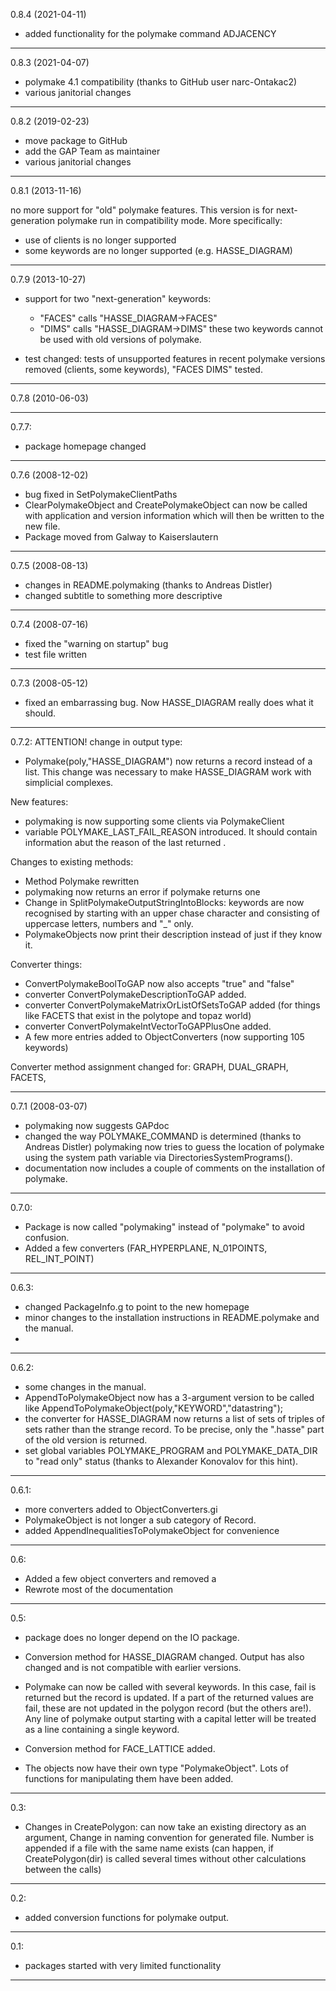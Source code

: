 0.8.4 (2021-04-11)

- added functionality for the polymake command ADJACENCY

------------------

0.8.3 (2021-04-07)

- polymake 4.1 compatibility (thanks to GitHub user narc-Ontakac2)
- various janitorial changes

------------------

0.8.2 (2019-02-23)

- move package to GitHub
- add the GAP Team as maintainer
- various janitorial changes

------------------

0.8.1 (2013-11-16)

no more support for "old" polymake features. 
This version is for next-generation polymake run in
compatibility mode. More specifically:
- use of clients is no longer supported
- some keywords are no longer supported (e.g. HASSE_DIAGRAM)

------------------

0.7.9 (2013-10-27)

- support for two "next-generation" keywords:
  - "FACES" calls "HASSE_DIAGRAM->FACES"
  - "DIMS"  calls "HASSE_DIAGRAM->DIMS"
  these two keywords cannot be used with old versions of polymake.

- test changed: tests of unsupported features in recent polymake
  versions removed (clients, some keywords), "FACES DIMS" tested.

------------------

0.7.8 (2010-06-03)

------------------

0.7.7:
- package homepage changed

------------------

0.7.6 (2008-12-02)
- bug fixed in SetPolymakeClientPaths
- ClearPolymakeObject and CreatePolymakeObject can now be called with 
   application and version information which will then be written to the 
   new file. 
- Package moved from Galway to Kaiserslautern

------------------

0.7.5 (2008-08-13)
- changes in README.polymaking (thanks to Andreas Distler)
- changed subtitle to something more descriptive

------------------

0.7.4 (2008-07-16)
- fixed the "warning on startup" bug
- test file written

------------------

0.7.3 (2008-05-12)
- fixed an embarrassing bug. Now HASSE_DIAGRAM really does what it should.

------------------

0.7.2:
ATTENTION! change in output type:
- Polymake(poly,"HASSE_DIAGRAM") now returns a record instead of a list.
   This change was necessary to make HASSE_DIAGRAM work with simplicial 
   complexes.

New features:
- polymaking is now supporting some clients via PolymakeClient
- variable POLYMAKE_LAST_FAIL_REASON introduced. It should contain information 
   abut the reason of the last returned <fail>.

Changes to existing methods:
- Method Polymake rewritten
- polymaking now returns an error if polymake returns one
- Change in SplitPolymakeOutputStringIntoBlocks:
   keywords are now recognised by starting with an upper chase character and 
   consisting of  uppercase letters, numbers and "_" only.
- PolymakeObjects now print their description instead of just <polymake object>
   if they know it.

Converter things:
- ConvertPolymakeBoolToGAP now also accepts "true" and "false"
- converter ConvertPolymakeDescriptionToGAP added.
- converter ConvertPolymakeMatrixOrListOfSetsToGAP added 
    (for things like FACETS that exist in the polytope and topaz world)
- converter ConvertPolymakeIntVectorToGAPPlusOne added.
- A few more entries added to ObjectConverters (now supporting 105 keywords)

Converter method assignment changed for:
GRAPH, DUAL_GRAPH, FACETS, 

------------------

0.7.1 (2008-03-07)
- polymaking now suggests GAPdoc
- changed the way POLYMAKE_COMMAND is determined (thanks to Andreas Distler)
  polymaking now tries to guess the location of polymake using the system 
  path variable via DirectoriesSystemPrograms().
- documentation now includes a couple of comments on the installation of 
  polymake.

------------------

0.7.0:
- Package is now called "polymaking" instead of "polymake" to avoid 
  confusion. 
- Added a few converters (FAR_HYPERPLANE, N_01POINTS, REL_INT_POINT)

------------------

0.6.3:
- changed PackageInfo.g to point to the new homepage
- minor changes to the installation instructions in README.polymake and 
  the manual.
-
-----------------

0.6.2:
- some changes in the manual.
- AppendToPolymakeObject now has a 3-argument version
  to be called like AppendToPolymakeObject(poly,"KEYWORD","datastring");
- the converter for HASSE_DIAGRAM now returns a list of sets of triples of sets
  rather than the strange record. To be precise, only the ".hasse" part of the
  old version is returned.
- set global variables POLYMAKE_PROGRAM and POLYMAKE_DATA_DIR to "read only"
  status (thanks to Alexander Konovalov for this hint).

------------------

0.6.1:
- more converters added to ObjectConverters.gi
- PolymakeObject is not longer a sub category of Record.
- added AppendInequalitiesToPolymakeObject for convenience

------------------

0.6:
- Added a few object converters and removed a 
- Rewrote most of the documentation

------------------

0.5:
- package does no longer depend on the IO package.

- Conversion method for HASSE_DIAGRAM changed. Output has also changed and is
  not compatible with earlier versions.

- Polymake can now be called with several keywords. In this case, fail is 
  returned but the record is updated.
  If a part of the returned values are fail, these are not updated in the 
  polygon record (but the others are!).
  Any line of polymake output starting with a capital letter will be treated
  as a line containing a single keyword.

- Conversion method for FACE_LATTICE added.

- The objects now have their own type "PolymakeObject". Lots of functions 
  for manipulating them have been added.

------------------

0.3:
- Changes in CreatePolygon:
	can now take an existing directory as an argument,
	Change in naming convention for generated file. Number is appended
	if a file with the same name exists (can happen, if CreatePolygon(dir)
	is called several times without other calculations between the calls)

------------------

0.2:
- added conversion functions for polymake output.

------------------

0.1:
- packages started with very limited functionality

------------------
